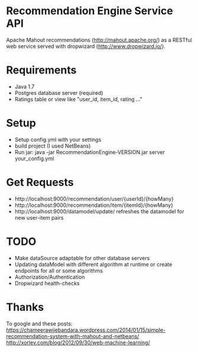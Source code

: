# Recommendation Engine Service API
Apache Mahout recommendations (http://mahout.apache.org/) as a RESTful web service served with dropwizard (http://www.dropwizard.io/).  

# Requirements
- Java 1.7 
- Postgres database server (required)
- Ratings table or view like "user_id, item_id, rating ..."

# Setup
- Setup config.yml with your settings
- build project (I used NetBeans)
- Run jar: java -jar RecommendationEngine-VERSION.jar server your_config.yml

# Get Requests
- http://localhost:9000/recommendation/user/{userId}/{howMany}
- http://localhost:9000/recommendation/item/{itemId}/{howMany}
- http://localhost:9000/datamodel/update/ refreshes the datamodel for new user-item pairs

# TODO
- Make dataSource adaptable for other database servers
- Updating dataModel with different algorithm at runtime or create endpoints for all or some algorithms
- Authorization/Authentication
- Dropwizard health-checks

# Thanks
To google and these posts: 
https://chameerawijebandara.wordpress.com/2014/01/15/simple-recommendation-system-with-mahout-and-netbeans/
http://xorlev.com/blog/2012/09/30/web-machine-learning/


